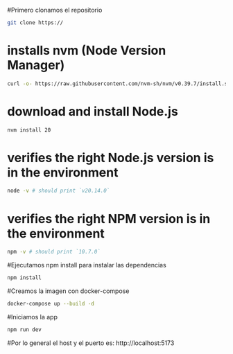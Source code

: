 #Primero clonamos el repositorio 
```bash
git clone https://
``` 

# installs nvm (Node Version Manager)
```bash
curl -o- https://raw.githubusercontent.com/nvm-sh/nvm/v0.39.7/install.sh | bash
``` 

# download and install Node.js
```bash
nvm install 20
``` 

# verifies the right Node.js version is in the environment
```bash
node -v # should print `v20.14.0`
``` 

# verifies the right NPM version is in the environment
```bash
npm -v # should print `10.7.0`
```
#Ejecutamos npm install para instalar las dependencias
```bash
npm install
```

#Creamos la imagen con docker-compose
```bash
docker-compose up --build -d
```
#Iniciamos la app
```bash
npm run dev
```
#Por lo general el host y el puerto es: http://localhost:5173
